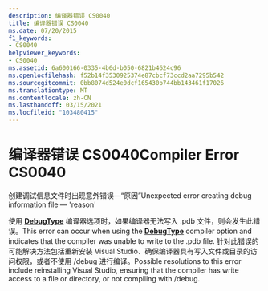 ```yaml
---
description: 编译器错误 CS0040
title: 编译器错误 CS0040
ms.date: 07/20/2015
f1_keywords:
- CS0040
helpviewer_keywords:
- CS0040
ms.assetid: 6a600166-0335-4b6d-b050-6821b4624c96
ms.openlocfilehash: f52b14f3530925374e87cbcf73ccd2aa7295b542
ms.sourcegitcommit: 0bb8074d524e0dcf165430b744bb143461f17026
ms.translationtype: MT
ms.contentlocale: zh-CN
ms.lasthandoff: 03/15/2021
ms.locfileid: "103480415"
---
```

# <a name="compiler-error-cs0040"></a><span data-ttu-id="8110c-103">编译器错误 CS0040</span><span class="sxs-lookup"><span data-stu-id="8110c-103">Compiler Error CS0040</span></span>

<span data-ttu-id="8110c-104">创建调试信息文件时出现意外错误—“原因”</span><span class="sxs-lookup"><span data-stu-id="8110c-104">Unexpected error creating debug information file — 'reason'</span></span>  
  
 <span data-ttu-id="8110c-105">使用 [**DebugType**](../language-reference/compiler-options/code-generation.md#debugtype) 编译器选项时，如果编译器无法写入 .pdb 文件，则会发生此错误。</span><span class="sxs-lookup"><span data-stu-id="8110c-105">This error can occur when using the [**DebugType**](../language-reference/compiler-options/code-generation.md#debugtype) compiler option and indicates that the compiler was unable to write to the .pdb file.</span></span> <span data-ttu-id="8110c-106">针对此错误的可能解决方法包括重新安装 Visual Studio、确保编译器具有写入文件或目录的访问权限，或者不使用 /debug 进行编译。</span><span class="sxs-lookup"><span data-stu-id="8110c-106">Possible resolutions to this error include reinstalling Visual Studio, ensuring that the compiler has write access to a file or directory, or not compiling with /debug.</span></span>
